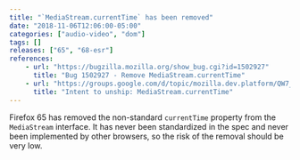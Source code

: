 ```yaml
---
title: "`MediaStream.currentTime` has been removed"
date: "2018-11-06T12:06:00-05:00"
categories: ["audio-video", "dom"]
tags: []
releases: ["65", "68-esr"]
references:
    - url: "https://bugzilla.mozilla.org/show_bug.cgi?id=1502927"
      title: "Bug 1502927 - Remove MediaStream.currentTime"
    - url: "https://groups.google.com/d/topic/mozilla.dev.platform/QW7_dfNSWLw/discussion"
      title: "Intent to unship: MediaStream.currentTime"
---
```

Firefox 65 has removed the non-standard `currentTime` property from the `MediaStream` interface. It has never been standardized in the spec and never been implemented by other browsers, so the risk of the removal should be very low.
